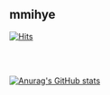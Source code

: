 

<!--
**mmihye/mmihye** is a ✨ _special_ ✨ repository because its `README.md` (this file) appears on your GitHub profile.

Here are some ideas to get you started:

- 🔭 I’m currently working on ...
- 🌱 I’m currently learning ...
- 👯 I’m looking to collaborate on ...
- 🤔 I’m looking for help with ...
- 💬 Ask me about ...
- 📫 How to reach me: ...
- 😄 Pronouns: ...
- ⚡ Fun fact: ...
-->

## mmihye 


[![Hits](https://hits.seeyoufarm.com/api/count/incr/badge.svg?url=https%3A%2F%2Fgithub.com%2Fmmihye&count_bg=%2379C83D&title_bg=%23555555&icon=baidu.svg&icon_color=%23E7E7E7&title=Github&edge_flat=false)](https://hits.seeyoufarm.com)

<br>
<br>

[![Anurag's GitHub stats](https://github-readme-stats.vercel.app/api?username=mmihye)](https://github.com/mmihye/github-readme-stats)


